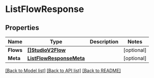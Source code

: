 # ListFlowResponse

## Properties

Name | Type | Description | Notes
------------ | ------------- | ------------- | -------------
**Flows** | [**[]StudioV2Flow**](studio.v2.flow.md) |  |[optional] 
**Meta** | [**ListFlowResponseMeta**](ListFlowResponse_meta.md) |  |[optional] 

[[Back to Model list]](../README.md#documentation-for-models) [[Back to API list]](../README.md#documentation-for-api-endpoints) [[Back to README]](../README.md)


